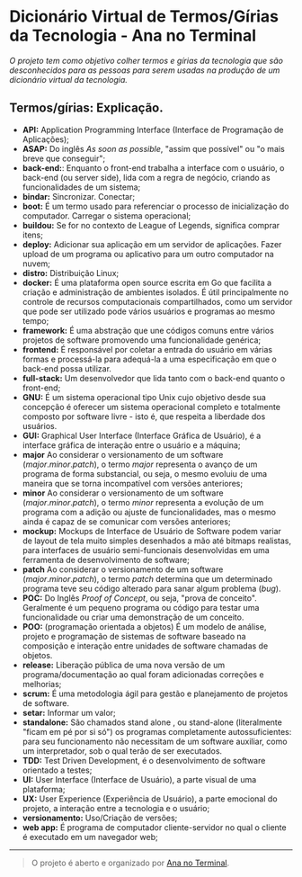 # **Dicionário Virtual de Termos/Gírias da Tecnologia - Ana no Terminal**



*O projeto tem como objetivo colher termos e gírias da tecnologia que são desconhecidos para as pessoas para serem usadas na produção de um dicionário virtual da tecnologia.*

## Termos/gírias: Explicação.

 - **API:** Application Programming Interface (Interface de Programação de Aplicações);
 - **ASAP:** Do inglês _As soon as possible_, "assim que possível" ou "o mais breve que conseguir";
 - **back-end:**: Enquanto o front-end trabalha a interface com o usuário, o back-end (ou server side), lida com a regra de negócio, criando as funcionalidades de um sistema;
 - **bindar:** Sincronizar. Conectar;
 - **boot:** É um termo usado para referenciar o processo de inicialização do computador. Carregar o sistema operacional;
 - **buildou:** Se for no contexto de League of Legends, significa comprar itens;
 - **deploy:** Adicionar sua aplicação em um servidor de aplicações. Fazer upload de um programa ou aplicativo para um outro computador na nuvem;
 - **distro:** Distribuição Linux;
 - **docker:**  É uma plataforma open source escrita em Go que facilita a criação e administração de ambientes isolados. É útil principalmente no controle de recursos computacionais compartilhados, como um servidor que pode ser utilizado pode vários usuários e programas ao mesmo tempo;
 - **framework:** É uma abstração que une códigos comuns entre vários projetos de software promovendo uma funcionalidade genérica;
 - **frontend:** É responsável por coletar a entrada do usuário em várias formas e processá-la para adequá-la a uma especificação em que o back-end possa utilizar.
 - **full-stack:** Um desenvolvedor que lida tanto com o back-end quanto o front-end;
 - **GNU:** É um sistema operacional tipo Unix cujo objetivo desde sua concepção é oferecer um sistema operacional completo e totalmente composto por software livre - isto é, que respeita a liberdade dos usuários.
 - **GUI:** Graphical User Interface (Interface Gráfica de Usuário), é a interface gráfica de interação entre o usuário e a máquina;
 - **major** Ao considerar o versionamento de um software (_major_._minor_._patch_), o termo _major_ representa o avanço de um programa de forma substancial, ou seja, o mesmo evoluiu de uma maneira que se torna incompatível com versões anteriores;
 - **minor** Ao considerar o versionamento de um software (_major_._minor_._patch_), o termo _minor_ representa a evolução de um programa com a adição ou ajuste de funcionalidades, mas o mesmo ainda é capaz de se comunicar com versões anteriores;
 - **mockup:** Mockups de Interface de Usuário de Software podem variar de layout de tela muito simples desenhados a mão até bitmaps realistas, para interfaces de usuário semi-funcionais desenvolvidas em uma ferramenta de desenvolvimento de software;
 - **patch** Ao considerar o versionamento de um software (_major_._minor_._patch_), o termo _patch_ determina que um determinado programa teve seu código alterado para sanar algum problema (_bug_).
 - **POC:** Do Inglês _Proof of Concept_, ou seja, "prova de conceito". Geralmente é um pequeno programa ou código para testar uma funcionalidade ou criar uma demonstração de um conceito.
 - **POO:** (programação orientada a objetos) É um modelo de análise, projeto e programação de sistemas de software baseado na composição e interação entre unidades de software chamadas de objetos.
 - **release:** Liberação pública de uma nova versão de um programa/documentação ao qual foram adicionadas correções e melhorias;
 - **scrum:** É uma metodologia ágil para gestão e planejamento de projetos de software.
 - **setar:** Informar um valor;
 - **standalone:** São chamados stand alone , ou stand-alone (literalmente "ficam em pé por si só") os programas completamente autossuficientes: para seu funcionamento não necessitam de um software auxiliar, como um interpretador, sob o qual terão de ser executados.
 - **TDD:** Test Driven Development, é o desenvolvimento de software orientado a testes;
 - **UI:** User Interface (Interface de Usuário), a parte visual de uma plataforma;
 - **UX:** User Experience (Experiência de Usuário), a parte emocional do projeto, a interação entre a tecnologia e o usuário;
 - **versionamento:** Uso/Criação de versões;
 - **web app:** É programa de computador cliente-servidor no qual o cliente é executado em um navegador web;


----------

> O projeto é aberto e organizado por [Ana no
> Terminal](https://www.facebook.com/ananoterminal).


